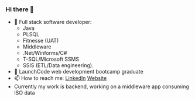 ### Hi there 👋

<!--
**millikr2/millikr2** is a ✨ _special_ ✨ repository because its `README.md` (this file) appears on your GitHub profile.
-->

- 🌱 Full stack software developer:
  -   Java
  -   PLSQL
  -   Fitnesse (UAT)
  -   Middleware
  - .Net/Winforms/C#
  - T-SQL/Microsoft SSMS
  - SSIS (ETL/Data engineering).
- 🔭 LaunchCode web development bootcamp graduate
- 📫 How to reach me: [LinkedIn](https://www.linkedin.com/in/millikr2/) [Website](https://millikr2.github.io/My-Site/#home)
- Currently my work is backend, working on a middleware app consuming ISO data

